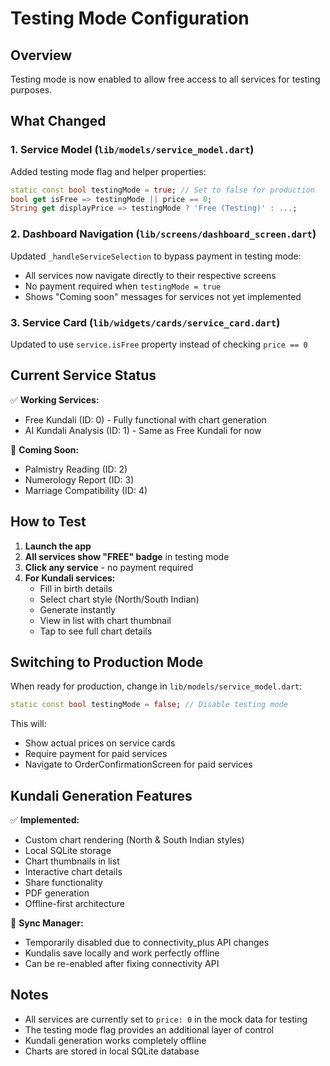 # Testing Mode Configuration

## Overview
Testing mode is now enabled to allow free access to all services for testing purposes.

## What Changed

### 1. Service Model (`lib/models/service_model.dart`)
Added testing mode flag and helper properties:
```dart
static const bool testingMode = true; // Set to false for production
bool get isFree => testingMode || price == 0;
String get displayPrice => testingMode ? 'Free (Testing)' : ...;
```

### 2. Dashboard Navigation (`lib/screens/dashboard_screen.dart`)
Updated `_handleServiceSelection` to bypass payment in testing mode:
- All services now navigate directly to their respective screens
- No payment required when `testingMode = true`
- Shows "Coming soon" messages for services not yet implemented

### 3. Service Card (`lib/widgets/cards/service_card.dart`)
Updated to use `service.isFree` property instead of checking `price == 0`

## Current Service Status

✅ **Working Services:**
- Free Kundali (ID: 0) - Fully functional with chart generation
- AI Kundali Analysis (ID: 1) - Same as Free Kundali for now

🚧 **Coming Soon:**
- Palmistry Reading (ID: 2)
- Numerology Report (ID: 3)
- Marriage Compatibility (ID: 4)

## How to Test

1. **Launch the app**
2. **All services show "FREE" badge** in testing mode
3. **Click any service** - no payment required
4. **For Kundali services:**
   - Fill in birth details
   - Select chart style (North/South Indian)
   - Generate instantly
   - View in list with chart thumbnail
   - Tap to see full chart details

## Switching to Production Mode

When ready for production, change in `lib/models/service_model.dart`:
```dart
static const bool testingMode = false; // Disable testing mode
```

This will:
- Show actual prices on service cards
- Require payment for paid services
- Navigate to OrderConfirmationScreen for paid services

## Kundali Generation Features

✅ **Implemented:**
- Custom chart rendering (North & South Indian styles)
- Local SQLite storage
- Chart thumbnails in list
- Interactive chart details
- Share functionality
- PDF generation
- Offline-first architecture

🔧 **Sync Manager:**
- Temporarily disabled due to connectivity_plus API changes
- Kundalis save locally and work perfectly offline
- Can be re-enabled after fixing connectivity API

## Notes

- All services are currently set to `price: 0` in the mock data for testing
- The testing mode flag provides an additional layer of control
- Kundali generation works completely offline
- Charts are stored in local SQLite database
